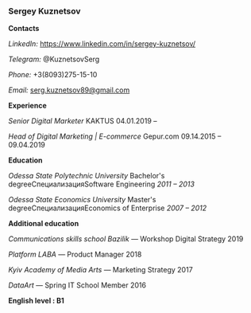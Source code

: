 ### **Sergey Kuznetsov**

**Contacts**

_LinkedIn:_ https://www.linkedin.com/in/sergey-kuznetsov/

_Telegram:_ @KuznetsovSerg

_Phone:_ +3(8093)275-15-10

_Email:_ serg.kuznetsov89@gmail.com

**Experience**

_Senior Digital Marketer_
KAKTUS
04.01.2019 –

_Head of Digital Marketing | E-commerce_
Gepur.com
09.14.2015 – 09.04.2019

**Education**

_Odessa State Polytechnic University_
Bachelor's degreeСпециализацияSoftware Engineering
_2011 – 2013_

_Odessa State Economics University_
Master's degreeСпециализацияEconomics of Enterprise
_2007 – 2012_

**Additional education**

_Communications skills school Bazilik_ — Workshop Digital Strategy 2019

_Platform LABA_ — Product Manager 2018

_Kyiv Academy of Media Arts_ — Marketing Strategy 2017

_DataArt_ — Spring IT School Member 2016

**English level : B1**
